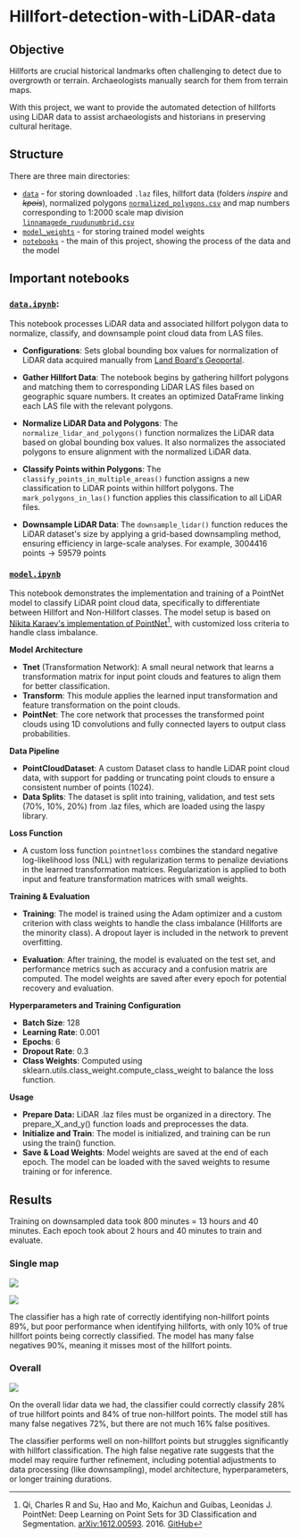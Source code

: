 # Hillfort-detection-with-LiDAR-data

## Objective

Hillforts are crucial historical landmarks often challenging to detect due to overgrowth or terrain. Archaeologists manually search for them from terrain maps.

With this project, we want to provide the automated detection of hillforts using LiDAR data to assist archaeologists and historians in preserving cultural heritage.

## Structure

There are three main directories:
* [`data`](./data/) - for storing downloaded `.laz` files, hillfort data (folders *inspire* and *~~kpois~~*), normalized polygons [`normalized_polygons.csv`](./data/normalized_polygons.csv) and map numbers corresponding to 1:2000 scale map division [`linnamagede_ruudunumbrid.csv`](./data/linnamagede_ruudunumbrid.csv)
* [`model_weights`](./model_weights/) - for storing trained model weights
* [`notebooks`](./notebooks/) - the main of this project, showing the process of the data and the model

## Important notebooks

### [`data.ipynb`](./notebooks/data.ipynb): 

This notebook processes LiDAR data and associated hillfort polygon data to normalize, classify, and downsample point cloud data from LAS files.

* **Configurations**: Sets global bounding box values for normalization of LiDAR data acquired manually from [Land Board's Geoportal](https://geoportaal.maaamet.ee).

* **Gather Hillfort Data**: The notebook begins by gathering hillfort polygons and matching them to corresponding LiDAR LAS files based on geographic square numbers. It creates an optimized DataFrame linking each LAS file with the relevant polygons.

* **Normalize LiDAR Data and Polygons**: The `normalize_lidar_and_polygons()` function normalizes the LiDAR data based on global bounding box values. It also normalizes the associated polygons to ensure alignment with the normalized LiDAR data.

* **Classify Points within Polygons**: The `classify_points_in_multiple_areas()` function assigns a new classification to LiDAR points within hillfort polygons. The `mark_polygons_in_las()` function applies this classification to all LiDAR files.

* **Downsample LiDAR Data**: The `downsample_lidar()` function reduces the LiDAR dataset's size by applying a grid-based downsampling method, ensuring efficiency in large-scale analyses. For example, $3004416 \text{ points} \rightarrow 59579 \text { points}$

### [`model.ipynb`](./notebooks/model.ipynb)

This notebook demonstrates the implementation and training of a PointNet model to classify LiDAR point cloud data, specifically to differentiate between Hillfort and Non-Hillfort classes. The model setup is based on [Nikita Karaev's implementation of PointNet](https://colab.research.google.com/github/nikitakaraevv/pointnet/blob/master/nbs/PointNetClass.ipynb#scrollTo=ZV20opgrv23I)[^1], with customized loss criteria to handle class imbalance.

**Model Architecture**

* **Tnet** (Transformation Network): A small neural network that learns a transformation matrix for input point clouds and features to align them for better classification.
* **Transform**: This module applies the learned input transformation and feature transformation on the point clouds.
* **PointNet**: The core network that processes the transformed point clouds using 1D convolutions and fully connected layers to output class probabilities.

**Data Pipeline**

* **PointCloudDataset**: A custom Dataset class to handle LiDAR point cloud data, with support for padding or truncating point clouds to ensure a consistent number of points (1024).
* **Data Splits**: The dataset is split into training, validation, and test sets (70%, 10%, 20%) from .laz files, which are loaded using the laspy library.

**Loss Function**

* A custom loss function `pointnetloss` combines the standard negative log-likelihood loss (NLL) with regularization terms to penalize deviations in the learned transformation matrices. Regularization is applied to both input and feature transformation matrices with small weights.

**Training & Evaluation**

* **Training**: The model is trained using the Adam optimizer and a custom criterion with class weights to handle the class imbalance (Hillforts are the minority class). A dropout layer is included in the network to prevent overfitting.

* **Evaluation**: After training, the model is evaluated on the test set, and performance metrics such as accuracy and a confusion matrix are computed. The model weights are saved after every epoch for potential recovery and evaluation.

**Hyperparameters and Training Configuration**

* **Batch Size**: 128
* **Learning Rate**: 0.001
* **Epochs**: 6
* **Dropout Rate**: 0.3
* **Class Weights**: Computed using sklearn.utils.class_weight.compute_class_weight to balance the loss function.

**Usage**

* **Prepare Data:** LiDAR .laz files must be organized in a directory. The prepare_X_and_y() function loads and preprocesses the data.
* **Initialize and Train**: The model is initialized, and training can be run using the train() function.
* **Save & Load Weights**: Model weights are saved at the end of each epoch. The model can be loaded with the saved weights to resume training or for inference.

## Results

Training on downsampled data took 800 minutes = 13 hours and 40 minutes. Each epoch took about 2 hours and 40 minutes to train and evaluate.

### Single map

![](data/results/map_1.png)

![](data/results/cm_1.png)

The classifier has a high rate of correctly identifying non-hillfort points 89%, but poor performance when identifying hillforts, with only 10% of true hillfort points being correctly classified. The model has many false negatives 90%, meaning it misses most of the hillfort points.

### Overall

![](data/results/cm_total.png)

On the overall lidar data we had, the classifier could correctly classify 28% of true hillfort points and 84% of true non-hillfort points. The model still has many false negatives 72%, but there are not much 16% false positives.

The classifier performs well on non-hillfort points but struggles significantly with hillfort classification. The high false negative rate suggests that the model may require further refinement, including potential adjustments to data processing (like downsampling), model architecture, hyperparameters, or longer training durations.

[^1]: Qi, Charles R and Su, Hao and Mo, Kaichun and Guibas, Leonidas J. PointNet: Deep Learning on Point Sets for 3D Classification and Segmentation. [arXiv:1612.00593](https://arxiv.org/abs/1612.00593). 2016. [GitHub](https://github.com/charlesq34/pointnet)
